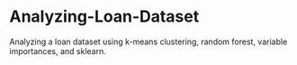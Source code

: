 # Analyzing-Loan-Dataset

Analyzing a loan dataset using k-means clustering, random forest, variable importances, and sklearn.
